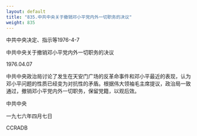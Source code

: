 ```yaml
---
layout: default
title: "835.中共中央关于撤销邓小平党内外一切职务的决议"
weight: 835
---
```


中共中央决定、指示等1976-4-7

中共中央关于撤销邓小平党内外一切职务的决议

1976.04.07

中共中央政治局讨论了发生在天安门广场的反革命事件和邓小平最近的表现，认为邓小平问题的性质已经变为对抗性的矛盾。根据伟大领袖毛主席提议，政治局一致通过，撤销邓小平党内外一切职务，保留党籍，以观后效。

中共中央

一九七六年四月七日

CCRADB

